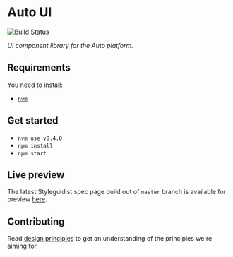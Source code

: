 # Auto UI

[![Build Status](https://secure.travis-ci.org/x-team/auto-ui.png)](http://travis-ci.org/x-team/auto-ui)

_UI component library for the Auto platform._

## Requirements

You need to install:

- [`nvm`](https://github.com/creationix/nvm)

## Get started

- `nvm use v8.4.0`
- `npm install`
- `npm start`

## Live preview

The latest Styleguidist spec page build out of `master` branch is available for preview [here](https://x-team.github.io/auto-ui/).

## Contributing

Read [design principles](./design-principles.md) to get an understanding of the principles we're aiming for.
